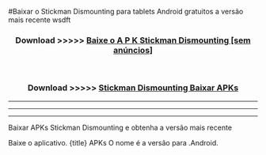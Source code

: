 #Baixar o Stickman Dismounting   para tablets Android gratuitos a versão mais recente wsdft


<div align="center">
<h3>Download >>>>> <a href="https://pt-web.web.app/?pt= Stickman Dismounting ">Baixe o A P K Stickman Dismounting  [sem anúncios]</a></h3><br>

<h3>Download >>>>> <a href="https://pt-web.web.app/?pt= Stickman Dismounting ">Stickman Dismounting  Baixar APKs</a></h3>
</div>

----------------------------------------------------------

----------------------------------------------------------

----------------------------------------------------------

Baixar APKs Stickman Dismounting  e obtenha a versão mais recente

Baixe o aplicativo. {title} APKs O nome é a versão para .Android.


